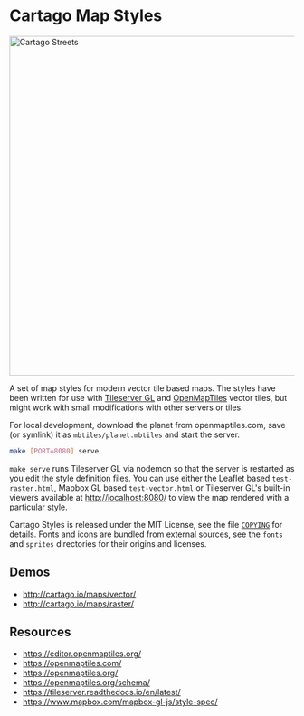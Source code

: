 Cartago Map Styles
==================

<img src="https://otsaloma.io/pub/cartago-streets.png" width="600" alt="Cartago Streets">

A set of map styles for modern vector tile based maps. The styles have
been written for use with [Tileserver GL](http://tileserver.org/) and
[OpenMapTiles](https://openmaptiles.org/) vector tiles, but might work
with small modifications with other servers or tiles.

For local development, download the planet from openmaptiles.com, save
(or symlink) it as `mbtiles/planet.mbtiles` and start the server.

```bash
make [PORT=8080] serve
```

`make serve` runs Tileserver GL via nodemon so that the server is
restarted as you edit the style definition files. You can use either the
Leaflet based `test-raster.html`, Mapbox GL based `test-vector.html` or
Tileserver GL's built-in viewers available at <http://localhost:8080/>
to view the map rendered with a particular style.

Cartago Styles is released under the MIT License, see the file
[`COPYING`](COPYING) for details. Fonts and icons are bundled from
external sources, see the `fonts` and `sprites` directories for their
origins and licenses.

## Demos

* <http://cartago.io/maps/vector/>
* <http://cartago.io/maps/raster/>

## Resources

* <https://editor.openmaptiles.org/>
* <https://openmaptiles.com/>
* <https://openmaptiles.org/>
* <https://openmaptiles.org/schema/>
* <https://tileserver.readthedocs.io/en/latest/>
* <https://www.mapbox.com/mapbox-gl-js/style-spec/>
